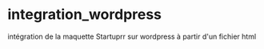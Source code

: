 # integration_wordpress
intégration de la maquette Startuprr sur wordpress à partir d'un fichier html
